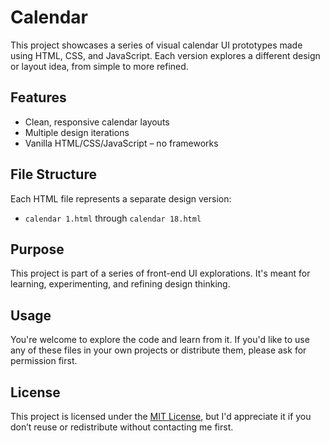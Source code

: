 # Calendar

This project showcases a series of visual calendar UI prototypes made using HTML, CSS, and JavaScript. Each version explores a different design or layout idea, from simple to more refined.

## Features

- Clean, responsive calendar layouts
- Multiple design iterations
- Vanilla HTML/CSS/JavaScript – no frameworks

## File Structure

Each HTML file represents a separate design version:
- `calendar 1.html` through `calendar 18.html`

## Purpose

This project is part of a series of front-end UI explorations. It's meant for learning, experimenting, and refining design thinking.

## Usage

You're welcome to explore the code and learn from it. If you'd like to use any of these files in your own projects or distribute them, please ask for permission first.

## License

This project is licensed under the [MIT License](LICENSE), but I'd appreciate it if you don’t reuse or redistribute without contacting me first.
